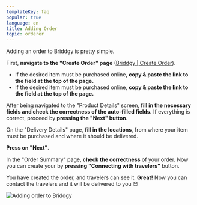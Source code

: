 ```yaml
---
templateKey: faq
popular: true
language: en
title: Adding Order
topic: orderer
---
```


Adding an order to Briddgy is pretty simple.

First, **navigate to the "Create Order" page** ([Briddgy | Create Order](https://www.briddgy.com/order)).

- If the desired item must be purchased online, **copy & paste the link to the field at the top of the page.**
- If the desired item must be purchased online, **copy & paste the link to the field at the top of the page.**

After being navigated to the "Product Details" screen, **fill in the necessary fields and check the correctness of the auto-filled fields.** If everything is correct, proceed by **pressing the "Next" button.**

On the "Delivery Details" page, **fill in the locations**, from where your item must be purchased and where it should be delivered.

**Press on "Next"**.

In the "Order Summary" page, **check the correctness** of your order. Now you can create your by **pressing "Connecting with travelers"** button.

You have created the order, and travelers can see it. **Great!** Now you can contact the travelers and it will be delivered to you 😎

![Adding order to Briddgy](/assets/add_order.gif "Adding order to Briddgy")

